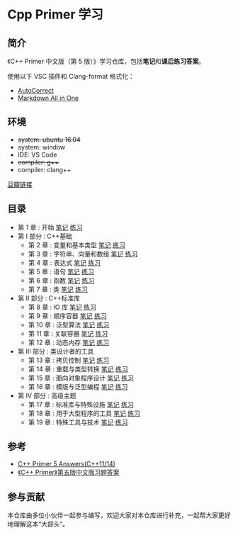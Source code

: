 # Cpp Primer 学习

## 简介

《C++ Primer 中文版（第 5 版）》学习仓库，包括**笔记**和**课后练习答案**。

使用以下 VSC 插件和 Clang-format 格式化：
  - [AutoCorrect](https://marketplace.visualstudio.com/items?itemName=huacnlee.auto-correct)
  - [Markdown All in One](https://marketplace.visualstudio.com/items?itemName=yzhang.markdown-all-in-one)

## 环境

- ~~system: ubuntu 16.04~~
- system: window
- IDE: VS Code
- ~~compiler: g++~~
- compiler: clang++

[豆瓣链接](https://book.douban.com/subject/25708312/)

## 目录

- 第 1 章 : 开始  [笔记](./notes/ch01.md)  [练习](./excersize/ch01.md)
- 第 I 部分 : C++基础
  - 第 2 章 : 变量和基本类型  [笔记](./notes/ch02.md)  [练习](./excersize/ch02.md)
  - 第 3 章 : 字符串、向量和数组  [笔记](./notes/ch03.md)  [练习](./excersize/ch03.md)
  - 第 4 章 : 表达式  [笔记](./notes/ch04.md)  [练习](./excersize/ch04.md)
  - 第 5 章 : 语句  [笔记](./notes/ch05.md)  [练习](./excersize/ch05.md)
  - 第 6 章 : 函数  [笔记](./notes/ch06.md)  [练习](./excersize/ch06.md)
  - 第 7 章 : 类  [笔记](./notes/ch07.md)  [练习](./excersize/ch07.md)
- 第 II 部分 : C++标准库
  - 第 8 章 : IO 库  [笔记](./notes/ch08.md)  [练习](./excersize/ch08.md)
  - 第 9 章 : 顺序容器  [笔记](./notes/ch09.md)  [练习](./excersize/ch09.md)
  - 第 10 章 : 泛型算法  [笔记](./notes/ch10.md)  [练习](./excersize/ch10.md)
  - 第 11 章 : 关联容器  [笔记](./notes/ch11.md)  [练习](./excersize/ch11.md)
  - 第 12 章 : 动态内存  [笔记](./notes/ch12.md)  [练习](./excersize/ch12.md)
- 第 III 部分 : 类设计者的工具
  - 第 13 章 : 拷贝控制   [笔记](./notes/ch13.md)  [练习](./excersize/ch13.md)
  - 第 14 章 : 重载与类型转换  [笔记](./notes/ch14.md)  [练习](./excersize/ch14.md)
  - 第 15 章 : 面向对象程序设计  [笔记](./notes/ch15.md)  [练习](./excersize/ch15.md)
  - 第 16 章 : 模版与泛型编程  [笔记](./notes/ch16.md)  [练习](./excersize/ch16.md)
- 第 IV 部分 : 高级主题
  - 第 17 章 : 标准库与特殊设施  [笔记](./notes/ch17.md)  [练习](./excersize/ch17.md)
  - 第 18 章 : 用于大型程序的工具  [笔记](./notes/ch18.md)  [练习](./excersize/ch18.md)
  - 第 19 章 : 特殊工具与技术  [笔记](./notes/ch19.md)  [练习](./excersize/ch19.md)

## 参考

- [C++ Primer 5 Answers(C++11/14)](https://github.com/Mooophy/Cpp-Primer)
- [《C++ Primer》第五版中文版习题答案](https://github.com/huangmingchuan/Cpp_Primer_Answers)

## 参与贡献

本仓库由多位小伙伴一起参与编写，欢迎大家对本仓库进行补充，一起帮大家更好地理解这本“大部头”。

